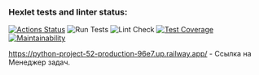 ### Hexlet tests and linter status:
[![Actions Status](https://github.com/BoCXoD-man/python-project-52/workflows/hexlet-check/badge.svg)](https://github.com/BoCXoD-man/python-project-52/actions)
![Run Tests](https://github.com/BoCXoD-man/python-project-52/actions/workflows/run_tests.yml/badge.svg)
![Lint Check](https://github.com/BoCXoD-man/python-project-52/actions/workflows/lint_check.yml/badge.svg)
[![Test Coverage](https://api.codeclimate.com/v1/badges/f87a0bbe68109b158ee4/test_coverage)](https://codeclimate.com/github/BoCXoD-man/python-project-52/test_coverage)
[![Maintainability](https://api.codeclimate.com/v1/badges/f87a0bbe68109b158ee4/maintainability)](https://codeclimate.com/github/BoCXoD-man/python-project-52/maintainability)


https://python-project-52-production-96e7.up.railway.app/ - Ссылка на Менеджер задач.